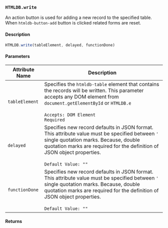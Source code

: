 ### `HTMLDB.write`

An action button is used for adding a new record to the specified table. When `htmldb-button-add` button is clicked related forms are reset.

#### Description

```javascript
HTMLDB.write(tableElement, delayed, functionDone)
```

#### Parameters

| Attribute Name             | Description                               |
| -------------------------- | ----------------------------------------- |
| `tableElement` | Specifies the `htmldb-table` element that contains the records will be written. This parameter accepts any DOM element from `document.getElementById` or `HTMLDB.e`<br><br>`Accepts: DOM Element`<br>`Required` |
| `delayed`| Specifies new record defaults in JSON format. This attribute value must be specified between `'` single quotation marks. Because, double quotation marks are required for the definition of JSON object properties.<br><br>`Default Value: ""` |
| `functionDone`| Specifies new record defaults in JSON format. This attribute value must be specified between `'` single quotation marks. Because, double quotation marks are required for the definition of JSON object properties.<br><br>`Default Value: ""` |

#### Returns

